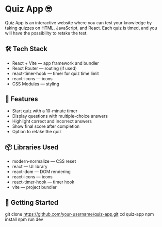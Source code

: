 # Quiz App 🤓

Quiz App is an interactive website where you can test your knowledge by taking
quizzes on HTML, JavaScript, and React. Each quiz is timed, and you will have
the possibility to retake the test.

## 🛠 Tech Stack

- React + Vite — app framework and bundler
- React Router — routing (if used)
- react-timer-hook — timer for quiz time limit
- react-icons — icons
- CSS Modules — styling

## 🧩 Features

- Start quiz with a 10-minute timer
- Display questions with multiple-choice answers
- Highlight correct and incorrect answers
- Show final score after completion
- Option to retake the quiz

## 📦 Libraries Used

- modern-normalize — CSS reset
- react — UI library
- react-dom — DOM rendering
- react-icons — icons
- react-timer-hook — timer hook
- vite — project bundler

## 🚀 Getting Started

git clone https://github.com/your-username/quiz-app.git cd quiz-app npm install
npm run dev
